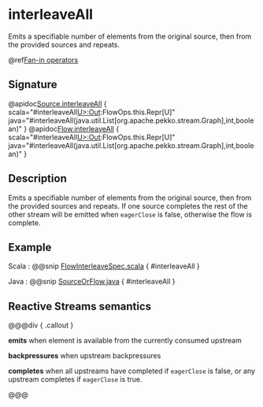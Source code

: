 # interleaveAll

Emits a specifiable number of elements from the original source, then from the provided sources and repeats.

@ref[Fan-in operators](../index.md#fan-in-operators)

## Signature

@apidoc[Source.interleaveAll](Source) { scala="#interleaveAll[U&gt;:Out](that:List[org.apache.pekko.stream.Graph[org.apache.pekko.stream.SourceShape[U],_]],segmentSize:Int,eagerClose:Boolean):FlowOps.this.Repr[U]" java="#interleaveAll(java.util.List[org.apache.pekko.stream.Graph],int,boolean)" }
@apidoc[Flow.interleaveAll](Flow) { scala="#interleaveAll[U&gt;:Out](that:List[org.apache.pekko.stream.Graph[org.apache.pekko.stream.SourceShape[U],_]],segmentSize:Int,eagerClose:Boolean):FlowOps.this.Repr[U]" java="#interleaveAll(java.util.List[org.apache.pekko.stream.Graph],int,boolean)" }


## Description

Emits a specifiable number of elements from the original source, then from the provided sources and repeats.
If one source completes the rest of the other stream will be emitted when `eagerClose` is false, otherwise 
the flow is complete.

## Example
Scala
:   @@snip [FlowInterleaveSpec.scala](/stream-tests/src/test/scala/org/apache/pekko/stream/scaladsl/FlowInterleaveAllSpec.scala) { #interleaveAll }

Java
:   @@snip [SourceOrFlow.java](/docs/src/test/java/jdocs/stream/operators/SourceOrFlow.java) { #interleaveAll }

## Reactive Streams semantics

@@@div { .callout }

**emits** when element is available from the currently consumed upstream

**backpressures** when upstream backpressures

**completes** when all upstreams have completed if `eagerClose` is false, or any upstream completes if `eagerClose` is true.

@@@
